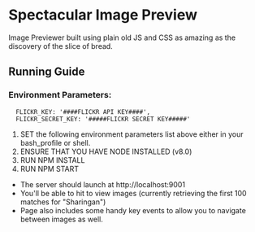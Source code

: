 # Spectacular Image Preview

Image Previewer built using plain old JS and CSS as amazing as the discovery of the slice of bread. 

## Running Guide

### Environment Parameters:
```
  FLICKR_KEY: '####FLICKR API KEY####',
  FLICKR_SECRET_KEY: '#####FLICKR SECRET KEY#####'
```

1. SET the following environment parameters list above either in your bash_profile or shell.
1. ENSURE THAT YOU HAVE NODE INSTALLED (v8.0)
1. RUN NPM INSTALL
1. RUN NPM START
  * The server should launch at http://localhost:9001
  * You'll be able to hit to view images (currently retrieving the first 100 matches for "Sharingan")
  * Page also includes some handy key events to allow you to navigate between images as well.
